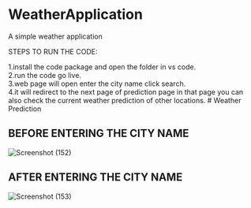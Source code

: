 # WeatherApplication
A simple weather application 

STEPS TO RUN THE CODE:  

1.install the code package and open the folder in vs code.   
2.run the code go live.   
3.web page will open enter the city name click search.     
4.it will redirect to the next page of prediction page in that page you can also check the current weather prediction of other locations.
﻿# Weather Prediction

## BEFORE ENTERING THE CITY NAME
![Screenshot (152)](https://github.com/user-attachments/assets/48364499-b1b6-4f49-ac01-99531c27b1e3)

## AFTER ENTERING THE CITY NAME
 ![Screenshot (153)](https://github.com/user-attachments/assets/d2926674-98b5-4089-b88e-bfea0f839eea)

